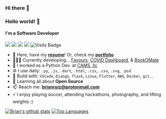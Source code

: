 ### Hi there 👋

<!--
**ashutosh-roy/ashutosh-roy** is a ✨ _special_ ✨ repository because its `README.md` (this file) appears on your GitHub profile.

Here are some ideas to get you started:

- 🔭 I’m currently working on ...
- 🌱 I’m currently learning ...
- 👯 I’m looking to collaborate on ...
- 🤔 I’m looking for help with ...
- 💬 Ask me about ...
- 📫 How to reach me: ...
- 😄 Pronouns: ...
- ⚡ Fun fact: ...
-->

### **Hello world!** 👋
#### I'm a Software Developer

[<img src="https://img.shields.io/badge/github-%2312100E.svg?&style=for-the-badge&logo=github&logoColor=white" />](https://github.com/BrianRuizy) [<img src="https://img.shields.io/badge/linkedin-%230077B5.svg?&style=for-the-badge&logo=linkedin&logoColor=white" />](https://www.linkedin.com/in/brianruizy/) [<img src = "https://img.shields.io/badge/instagram-%23E4405F.svg?&style=for-the-badge&logo=instagram&logoColor=white">](https://www.instagram.com/brianruizy/) [<img src ="https://img.shields.io/badge/Portfolio-up-%23.svg?&style=for-the-badge&logo=&logoColor=white%22">](https://brianruizy.com/) ![Visits Badge](https://badges.pufler.dev/visits/brianruizy/brianruizy?style=for-the-badge ) 

- 💼 Here, have my [**resume**](https://brianruizy.com/assets/BrianRuiz-Resume.pdf)! Or, check my [**portfolio**](https://brianruizy.com/)
- 👨🏽‍💻 Currently developing... [Favours](https://github.com/favours-io), [COVID Dashboard](https://github.com/BrianRuizy/covid19-dashboard), & [BookOMate](https://github.com/Bookomate/bookomate)
- 🏢 I worked as a Python Dev. at [CAMS, llc](https://www.linkedin.com/company/camstex/)
- ⚙️ I use daily: `.py`, `.js`, `.dart`, `.html`, `.css`, `.csv`, `.svg`, `.psd`
- 🧰 Build with: `VSCode`, `Django`, `flask`, `Linux`, `Flutter`, `AWS`, `Docker`, `git`...
- 🌱 Learning all about **Open Source**
- 📫 Reach me: **brianruiz@protonmail.com**
- ⚡ I enjoy playing soccer, attending hackathons, photography, and lifting weights :)


[![Brian's github stats](https://github-readme-stats.vercel.app/api?username=brianruizy&theme=light&show_icons=true&line_height=27)](https://github.com/anuraghazra/github-readme-stats)
[![Top Languages](https://github-readme-stats.vercel.app/api/top-langs/?username=brianruizy&theme=light&hide=java,css)](https://github.com/anuraghazra/github-readme-stats)

<!--
**BrianRuizy/brianruizy** is a ✨ _special_ ✨ repository because its `README.md` (this file) appears on your GitHub profile.
-->

